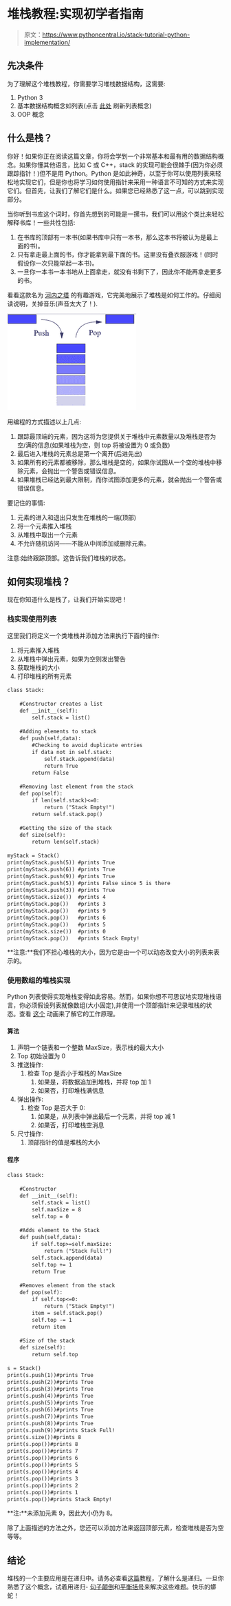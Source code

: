 # 堆栈教程:实现初学者指南

> 原文：<https://www.pythoncentral.io/stack-tutorial-python-implementation/>

## 先决条件

为了理解这个堆栈教程，你需要学习堆栈数据结构，这需要:

1.  Python 3
2.  基本数据结构概念如列表(点击 [此处](https://www.pythoncentral.io/python-lists-and-tuples/) 刷新列表概念)
3.  OOP 概念

## 什么是栈？

你好！如果你正在阅读这篇文章，你将会学到一个非常基本和最有用的数据结构概念。如果你懂其他语言，比如 C 或 C++，stack 的实现可能会很棘手(因为你必须跟踪指针！)但不是用 Python。Python 是如此神奇，以至于你可以使用列表来轻松地实现它们，但是你也将学习如何使用指针来采用一种语言不可知的方式来实现它们。但首先，让我们了解它们是什么。如果您已经熟悉了这一点，可以跳到实现部分。

当你听到书库这个词时，你首先想到的可能是一摞书，我们可以用这个类比来轻松解释书库！一些共性包括:

1.  在书库的顶部有一本书(如果书库中只有一本书，那么这本书将被认为是最上面的书)。
2.  只有拿走最上面的书，你才能拿到最下面的书。这里没有叠衣服游戏！(同时假设你一次只能举起一本书)。
3.  一旦你一本书一本书地从上面拿走，就没有书剩下了，因此你不能再拿走更多的书。

看看这款名为 [河内之塔](https://www.mathplayground.com/logic_tower_of_hanoi.html) 的有趣游戏，它完美地展示了堆栈是如何工作的。仔细阅读说明，关掉音乐(声音太大了！).

![Stack Image](img/e744588f6f21d463b918b7afb29ba955.png)

用编程的方式描述以上几点:

1.  跟踪最顶端的元素，因为这将为您提供关于堆栈中元素数量以及堆栈是否为空/满的信息(如果堆栈为空，则 top 将被设置为 0 或负数)
2.  最后进入堆栈的元素总是第一个离开(后进先出)
3.  如果所有的元素都被移除，那么堆栈是空的，如果你试图从一个空的堆栈中移除元素，会抛出一个警告或错误信息。
4.  如果堆栈已经达到最大限制，而你试图添加更多的元素，就会抛出一个警告或错误信息。

要记住的事情:

1.  元素的进入和退出只发生在堆栈的一端(顶部)
2.  将一个元素推入堆栈
3.  从堆栈中取出一个元素
4.  不允许随机访问——不能从中间添加或删除元素。

注意:始终跟踪顶部。这告诉我们堆栈的状态。

## 如何实现堆栈？

现在你知道什么是栈了，让我们开始实现吧！

### 栈实现使用列表

这里我们将定义一个类堆栈并添加方法来执行下面的操作:

1.  将元素推入堆栈
2.  从堆栈中弹出元素，如果为空则发出警告
3.  获取堆栈的大小
4.  打印堆栈的所有元素

```
class Stack:

    #Constructor creates a list
    def __init__(self):
        self.stack = list()

    #Adding elements to stack
    def push(self,data):
        #Checking to avoid duplicate entries
        if data not in self.stack:
            self.stack.append(data)
            return True
        return False

    #Removing last element from the stack
    def pop(self):
        if len(self.stack)<=0:
            return ("Stack Empty!")
        return self.stack.pop()

    #Getting the size of the stack
    def size(self):
        return len(self.stack)

myStack = Stack()
print(myStack.push(5)) #prints True
print(myStack.push(6)) #prints True
print(myStack.push(9)) #prints True
print(myStack.push(5)) #prints False since 5 is there
print(myStack.push(3)) #prints True
print(myStack.size())  #prints 4 
print(myStack.pop())   #prints 3
print(myStack.pop())   #prints 9
print(myStack.pop())   #prints 6
print(myStack.pop())   #prints 5
print(myStack.size())  #prints 0
print(myStack.pop())   #prints Stack Empty!
```

**注意:**我们不担心堆栈的大小，因为它是由一个可以动态改变大小的列表来表示的。

### 使用数组的堆栈实现

Python 列表使得实现堆栈变得如此容易。然而，如果你想不可思议地实现堆栈语言，你必须假设列表就像数组(大小固定),并使用一个顶部指针来记录堆栈的状态。查看 [这个](https://www.cs.usfca.edu/~galles/visualization/StackArray.html) 动画来了解它的工作原理。

#### 算法

1.  声明一个链表和一个整数 MaxSize，表示栈的最大大小
2.  Top 初始设置为 0
3.  推送操作:
    1.  检查 Top 是否小于堆栈的 MaxSize
        1.  如果是，将数据追加到堆栈，并将 top 加 1
        2.  如果否，打印堆栈满信息
4.  弹出操作:
    1.  检查 Top 是否大于 0:
        1.  如果是，从列表中弹出最后一个元素，并将 top 减 1
        2.  如果否，打印堆栈空消息
5.  尺寸操作:
    1.  顶部指针的值是堆栈的大小

#### 程序

```
class Stack:

    #Constructor 
    def __init__(self):
        self.stack = list()
        self.maxSize = 8
        self.top = 0

    #Adds element to the Stack
    def push(self,data):
        if self.top>=self.maxSize:
            return ("Stack Full!")
        self.stack.append(data)
        self.top += 1
        return True

    #Removes element from the stack
    def pop(self):
        if self.top<=0:
            return ("Stack Empty!")
        item = self.stack.pop()
        self.top -= 1
        return item

    #Size of the stack
    def size(self):
        return self.top

s = Stack()
print(s.push(1))#prints True
print(s.push(2))#prints True
print(s.push(3))#prints True
print(s.push(4))#prints True
print(s.push(5))#prints True
print(s.push(6))#prints True
print(s.push(7))#prints True
print(s.push(8))#prints True
print(s.push(9))#prints Stack Full!
print(s.size())#prints 8        
print(s.pop())#prints 8
print(s.pop())#prints 7
print(s.pop())#prints 6
print(s.pop())#prints 5
print(s.pop())#prints 4
print(s.pop())#prints 3
print(s.pop())#prints 2
print(s.pop())#prints 1
print(s.pop())#prints Stack Empty!
```

**注:**未添加元素 9，因此大小仍为 8。

除了上面描述的方法之外，您还可以添加方法来返回顶部元素，检查堆栈是否为空等等。

## 结论

堆栈的一个主要应用是在递归中。请务必查看[这篇](https://www.pythoncentral.io/recursive-python-function-example-make-list-movies/)教程，了解什么是递归。一旦你熟悉了这个概念，试着用递归- [句子颠倒](https://www.geeksforgeeks.org/reverse-words-in-a-given-string/)和[平衡括号](https://www.geeksforgeeks.org/check-for-balanced-parentheses-in-an-expression/)来解决这些难题。快乐的蟒蛇！